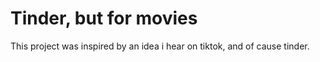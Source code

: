 # Tinder, but for movies

This project was inspired by an idea i hear on tiktok, and of cause tinder.
